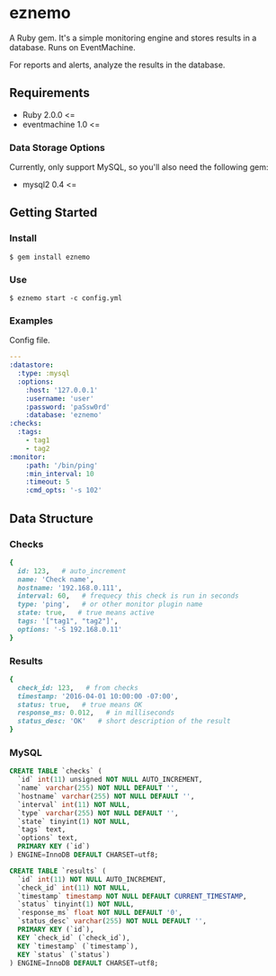 # eznemo

A Ruby gem. It's a simple monitoring engine and stores results in a database. Runs on EventMachine.

For reports and alerts, analyze the results in the database.

## Requirements

- Ruby 2.0.0 <=
- eventmachine 1.0 <=

### Data Storage Options

Currently, only support MySQL, so you'll also need the following gem:

- mysql2 0.4 <=

## Getting Started

### Install

```
$ gem install eznemo
```

### Use

```
$ eznemo start -c config.yml
```

### Examples

Config file.

```yaml
---
:datastore:
  :type: :mysql
  :options:
    :host: '127.0.0.1'
    :username: 'user'
    :password: 'paSsw0rd'
    :database: 'eznemo'
:checks:
  :tags:
    - tag1
    - tag2
:monitor:
    :path: '/bin/ping'
    :min_interval: 10
    :timeout: 5
    :cmd_opts: '-s 102'
```

## Data Structure

### Checks

```ruby
{
  id: 123,   # auto_increment
  name: 'Check name',
  hostname: '192.168.0.111',
  interval: 60,   # frequecy this check is run in seconds
  type: 'ping',   # or other monitor plugin name
  state: true,   # true means active
  tags: '["tag1", "tag2"]',
  options: '-S 192.168.0.11'
}
```

### Results

```ruby
{
  check_id: 123,   # from checks
  timestamp: '2016-04-01 10:00:00 -07:00',
  status: true,   # true means OK
  response_ms: 0.012,   # in milliseconds
  status_desc: 'OK'   # short description of the result
}
```

### MySQL

```sql
CREATE TABLE `checks` (
  `id` int(11) unsigned NOT NULL AUTO_INCREMENT,
  `name` varchar(255) NOT NULL DEFAULT '',
  `hostname` varchar(255) NOT NULL DEFAULT '',
  `interval` int(11) NOT NULL,
  `type` varchar(255) NOT NULL DEFAULT '',
  `state` tinyint(1) NOT NULL,
  `tags` text,
  `options` text,
  PRIMARY KEY (`id`)
) ENGINE=InnoDB DEFAULT CHARSET=utf8;

CREATE TABLE `results` (
  `id` int(11) NOT NULL AUTO_INCREMENT,
  `check_id` int(11) NOT NULL,
  `timestamp` timestamp NOT NULL DEFAULT CURRENT_TIMESTAMP,
  `status` tinyint(1) NOT NULL,
  `response_ms` float NOT NULL DEFAULT '0',
  `status_desc` varchar(255) NOT NULL DEFAULT '',
  PRIMARY KEY (`id`),
  KEY `check_id` (`check_id`),
  KEY `timestamp` (`timestamp`),
  KEY `status` (`status`)
) ENGINE=InnoDB DEFAULT CHARSET=utf8;
```